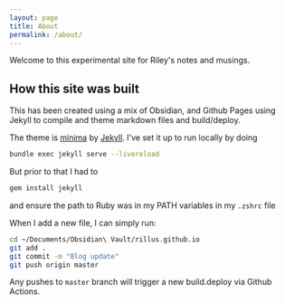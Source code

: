 ```yaml
---
layout: page
title: About
permalink: /about/
---
```


Welcome to this experimental site for Riley's notes and musings.

## How this site was built

This has been created using a mix of Obsidian, and Github Pages using Jekyll to compile and theme markdown files and build/deploy.

The theme is [minima](https://github.com/jekyll/minima) by [Jekyll](https://jekyllrb.com/). I've set it up to run locally by doing

``` bash
bundle exec jekyll serve --livereload
```

But prior to that I had to
```bash
gem install jekyll
```

and ensure the path to Ruby was in my PATH variables in  my `.zshrc` file

When I add a new file, I can simply run:
```bash
cd ~/Documents/Obsidian\ Vault/rillus.github.io
git add .
git commit -m "Blog update"
git push origin master
```

Any pushes to `master` branch will trigger a new build.deploy via Github Actions.
